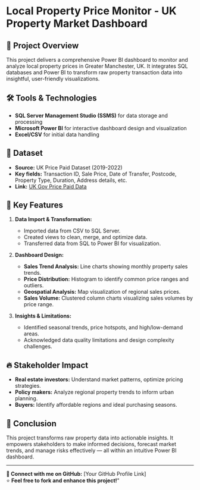 
# Local Property Price Monitor - UK Property Market Dashboard

## 📌 Project Overview
This project delivers a comprehensive Power BI dashboard to monitor and analyze local property prices in Greater Manchester, UK. It integrates SQL databases and Power BI to transform raw property transaction data into insightful, user-friendly visualizations.

## 🛠️ Tools & Technologies
- **SQL Server Management Studio (SSMS)** for data storage and processing
- **Microsoft Power BI** for interactive dashboard design and visualization
- **Excel/CSV** for initial data handling

## 📁 Dataset
- **Source:** UK Price Paid Dataset (2019-2022)
- **Key fields:** Transaction ID, Sale Price, Date of Transfer, Postcode, Property Type, Duration, Address details, etc.
- **Link:** [UK Gov Price Paid Data](https://www.gov.uk/government/statistical-data-sets/price-paid-data-downloads)

## 🚀 Key Features
1. **Data Import & Transformation:**
   - Imported data from CSV to SQL Server.
   - Created views to clean, merge, and optimize data.
   - Transferred data from SQL to Power BI for visualization.

2. **Dashboard Design:**
   - **Sales Trend Analysis:** Line charts showing monthly property sales trends.
   - **Price Distribution:** Histogram to identify common price ranges and outliers.
   - **Geospatial Analysis:** Map visualization of regional sales prices.
   - **Sales Volume:** Clustered column charts visualizing sales volumes by price range.

3. **Insights & Limitations:**
   - Identified seasonal trends, price hotspots, and high/low-demand areas.
   - Acknowledged data quality limitations and design complexity challenges.

## 🔥 Stakeholder Impact
- **Real estate investors:** Understand market patterns, optimize pricing strategies.
- **Policy makers:** Analyze regional property trends to inform urban planning.
- **Buyers:** Identify affordable regions and ideal purchasing seasons.

## 🏁 Conclusion
This project transforms raw property data into actionable insights. It empowers stakeholders to make informed decisions, forecast market trends, and manage risks effectively — all within an intuitive Power BI dashboard.

---
**🔗 Connect with me on GitHub:** [Your GitHub Profile Link]  
⭐ **Feel free to fork and enhance this project!**"
